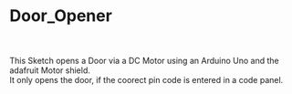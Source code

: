 # Door_Opener
<br /><br />
  This Sketch opens a Door via a DC Motor using an Arduino Uno and the adafruit Motor shield. <br />
  It only opens the door, if the coorect pin code is entered in a code panel.
